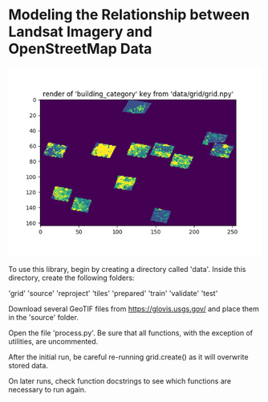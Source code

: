 # Modeling the Relationship between Landsat Imagery and OpenStreetMap Data

![visualization of geographic Numpy array](readme-assets/numpy-vis.png)

To use this library, begin by creating a directory called 'data'. Inside this directory, create the following folders:

'grid'
'source'
'reproject'
'tiles'
'prepared'
'train'
'validate'
'test'

Download several GeoTIF files from https://glovis.usgs.gov/ and place them in the 'source' folder.

Open the file 'process.py'. Be sure that all functions, with the exception of utilities, are uncommented. 

After the initial run, be careful re-running grid.create() as it will overwrite stored data.

On later runs, check function docstrings to see which functions are necessary to run again. 
